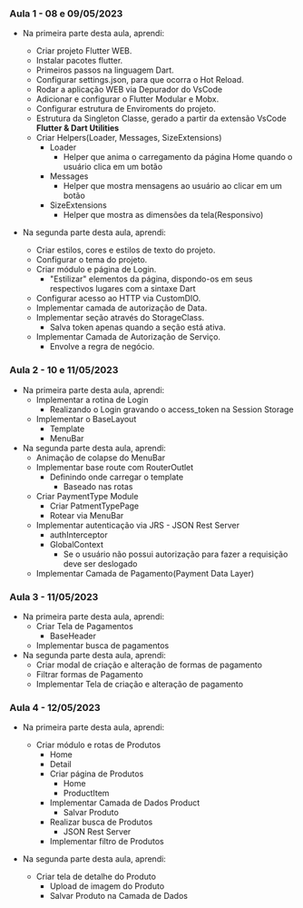 ### Aula 1 - 08 e 09/05/2023
- Na primeira parte desta aula, aprendi:
    - Criar projeto Flutter WEB.
    - Instalar pacotes flutter.
    - Primeiros passos na linguagem Dart.
    - Configurar settings.json, para que ocorra o Hot Reload.
    - Rodar a aplicação WEB via Depurador do VsCode
    - Adicionar e configurar o Flutter Modular e Mobx.
    - Configurar estrutura de Enviroments do projeto.
    - Estrutura da Singleton Classe, gerado a partir da extensão VsCode **Flutter & Dart Utilities**
    - Criar Helpers(Loader, Messages, SizeExtensions)
        - Loader
            - Helper que anima o carregamento da página Home quando o usuário clica em um botão
        - Messages
            - Helper que mostra mensagens ao usuário ao clicar em um botão
        - SizeExtensions
            - Helper que mostra as dimensões da tela(Responsivo)

- Na segunda parte desta aula, aprendi:
    - Criar estilos, cores e estilos de texto do projeto.
    - Configurar o tema do projeto.
    - Criar módulo e página de Login.
        - "Estilizar" elementos da página, dispondo-os em seus respectivos lugares com a sintaxe Dart
    - Configurar acesso ao HTTP via CustomDIO.
    - Implementar camada de autorização de Data.
    - Implementar seção através do StorageClass.
        - Salva token apenas quando a seção está ativa.
    - Implementar Camada de Autorização de Serviço.
        - Envolve a regra de negócio.


### Aula 2 - 10 e 11/05/2023
- Na primeira parte desta aula, aprendi:
    - Implementar a rotina de Login
        - Realizando o Login gravando o access_token na Session Storage
    - Implementar o BaseLayout
        - Template
        - MenuBar
- Na segunda parte desta aula, aprendi:
    - Animação de colapse do MenuBar
    - Implementar base route com RouterOutlet
        - Definindo onde carregar o template
            - Baseado nas rotas
    - Criar PaymentType Module
        - Criar PatmentTypePage
        - Rotear via MenuBar
    - Implementar autenticação via JRS - JSON Rest Server
        - authInterceptor
        - GlobalContext
            - Se o usuário não possui autorização para fazer a requisição deve ser deslogado
    - Implementar Camada de Pagamento(Payment Data Layer)


### Aula 3 - 11/05/2023
- Na primeira parte desta aula, aprendi:
    - Criar Tela de Pagamentos
        - BaseHeader
    - Implementar busca de pagamentos
- Na segunda parte desta aula, aprendi:
    - Criar modal de criação e alteração de formas de pagamento
    - Filtrar formas de Pagamento
    - Implementar Tela de criação e alteração de pagamento

### Aula 4 - 12/05/2023
- Na primeira parte desta aula, aprendi:
    - Criar módulo e rotas de Produtos
        - Home
        - Detail
        - Criar página de Produtos
            - Home
            - ProductItem
        - Implementar Camada de Dados Product
            - Salvar Produto
        - Realizar busca de Produtos
            - JSON Rest Server
        - Implementar filtro de Produtos

- Na segunda parte desta aula, aprendi:
    - Criar tela de detalhe do Produto
        - Upload de imagem do Produto
        - Salvar Produto na Camada de Dados
    
